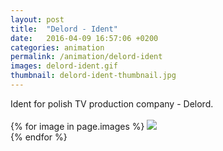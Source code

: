 ```yaml
---
layout: post
title:  "Delord - Ident"
date:   2016-04-09 16:57:06 +0200
categories: animation
permalink: /animation/delord-ident
images: delord-ident.gif
thumbnail: delord-ident-thumbnail.jpg
---
```

Ident for polish TV production company - Delord.
<br />
<br />
{% for image in page.images %}
  <img rel="nofollow" class="image-full" src="/assets/animation/delord-ident/{{ image }}"/>
  <br />
{% endfor %}
